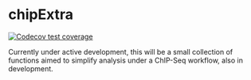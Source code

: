 # chipExtra

<!-- badges: start -->
[![Codecov test coverage](https://codecov.io/gh/steveped/chipExtra/branch/main/graph/badge.svg)](https://codecov.io/gh/steveped/chipExtra?branch=main)
<!-- badges: end -->

Currently under active development, this will be a small collection of functions
aimed to simplify analysis under a ChIP-Seq workflow, also in development.
